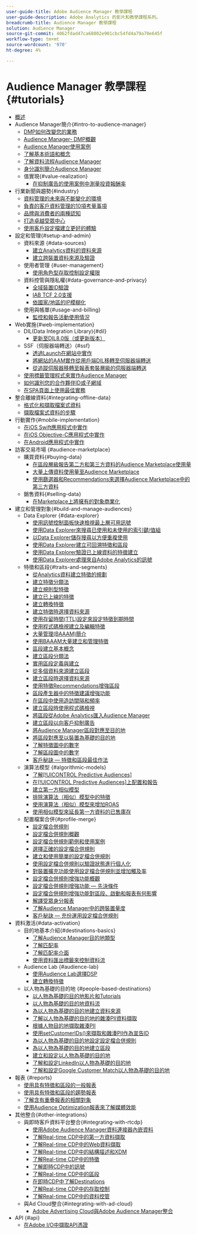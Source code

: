 ```yaml
---
user-guide-title: Adobe Audience Manager 教學課程
user-guide-description: Adobe Analytics 的影片和教學課程系列。
breadcrumb-title: Audience Manager 教學課程
solution: Audience Manager
source-git-commit: 4062fdad47ca68002e901cbc54fd4a79a70e645f
workflow-type: tm+mt
source-wordcount: '970'
ht-degree: 4%

---
```



# Audience Manager 教學課程 {#tutorials}

+ [概述](overview.md)
+ Audience Manager簡介{#intro-to-audience-manager}
   + [DMP如何改變您的業務](intro-to-audience-manager/how-a-dmp-can-change-your-business.md)
   + [Audience Manager- DMP概觀](intro-to-audience-manager/audience-manager-overview-of-a-dmp.md)
   + [Audience Manager使用案例](intro-to-audience-manager/audience-manager-use-cases.md)
   + [了解基本術語和概念](intro-to-audience-manager/understanding-basic-terms-and-concepts-in-audience-manager.md)
   + [了解資料流程Audience Manager](intro-to-audience-manager/understanding-the-data-flow-in-audience-manager.md)
   + [身分識別簡介Audience Manager](intro-to-audience-manager/introduction-to-identity-in-audience-manager.md)
   + 值實現{#value-realization}
      + [在抑制廣告的使用案例中測量投資報酬率](intro-to-audience-manager/value-realization/measuring-roi-in-a-customer-suppression-use-case.md)
+ 行業新聞與趨勢{#industry}
   + [資料管理的未來與不斷變化的環境](https://experienceleague.adobe.com/docs/platform-learn/tutorials/industry/the-future-of-data-management-and-the-changing-environment.html)
   + [負責的客戶資料管理的10項考量事項](https://experienceleague.adobe.com/docs/platform-learn/tutorials/privacy/ten-considerations-for-responsible-customer-data-management.html)
   + [品牌與消費者的兩種認知](https://experienceleague.adobe.com/docs/platform-learn/tutorials/industry/brands-vs-consumers.html)
   + [打造卓越受眾中心](https://experienceleague.adobe.com/docs/platform-learn/tutorials/industry/evolving-your-audience-center-of-excellence.html)
   + [使用客戶設定檔建立更好的體驗](https://experienceleague.adobe.com/docs/platform-learn/tutorials/industry/building-better-experiences-with-customer-profiles.html)
+ 設定和管理{#setup-and-admin}
   + 資料來源 {#data-sources}
      + [建立Analytics資料的資料來源](setup-and-admin/data-sources/create-a-data-source-for-analytics-data.md)
      + [建立跨裝置資料來源及驗證](setup-and-admin/data-sources/creating-a-cross-device-data-source-and-authenticating.md)
   + 使用者管理 {#user-management}
      + [使用角色型存取控制設定權限](setup-and-admin/user-management/setting-permissions-with-role-based-access-control.md)
   + 資料控管與隱私權{#data-governance-and-privacy}
      + [全域裝置ID驗證](setup-and-admin/data-governance-and-privacy/global-device-id-validation.md)
      + [IAB TCF 2.0支援](setup-and-admin/data-governance-and-privacy/iab-tcf-support.md)
      + [依國家/地區的IP模糊化](setup-and-admin/data-governance-and-privacy/ip-obfuscation-by-country.md)
   + 使用與帳單{#usage-and-billing}
      + [監控和報告活動使用情況](setup-and-admin/usage-and-billing/monitoring-and-reporting-on-activity-usage.md)
+ Web實施{#web-implementation}
   + DIL(Data Integration Library){#dil}
      + [更新至DIL8.0版（或更新版本）](web-implementation/dil/updating-to-dil-version-8-0-or-greater.md)
   + SSF（伺服器端轉送）{#ssf}
      + [透過Launch在網站中實作](https://experienceleague.adobe.com/docs/launch-learn/implementing-in-websites-with-launch/index.html?lang=en)
      + [將網站的AAM實作從用戶端DIL移轉至伺服器端轉送](web-implementation/ssf/migrating-your-site-implementation-from-client-side-dil-to-server-side-forwarding.md)
      + [從追蹤伺服器移轉至報表套裝層級的伺服器端轉送](web-implementation/ssf/migrating-from-tracking-server-to-report-suite-level-server-side-forwarding.md)
   + [使用標籤管理程式來實作Audience Manager](web-implementation/using-tag-managers-to-implement-audience-manager.md)
   + [如何識別您的合作夥伴ID或子網域](web-implementation/how-to-identify-your-partner-id-or-subdomain.md)
   + [在SPA頁面上使用最佳實務](web-implementation/using-best-practices-on-spa-pages-when-sending-data-to-aam.md)
+ 整合離線資料{#integrating-offline-data}
   + [格式化和擷取檔案式資料](integrating-offline-data/formatting-and-ingesting-file-based-data.md)
   + [擷取檔案式資料的步驟](integrating-offline-data/steps-for-ingesting-file-based-data.md)
+ 行動實作{#mobile-implementation}
   + [在iOS Swift應用程式中實作](https://experienceleague.adobe.com/docs/launch-learn/implementing-in-mobile-ios-swift-apps-with-launch/index.html?lang=en)
   + [在iOS Objective-C應用程式中實作](https://experienceleague.adobe.com/docs/launch-learn/implementing-in-mobile-ios-objective-c-apps-with-launch/index.html?lang=en)
   + [在Android應用程式中實作](https://experienceleague.adobe.com/docs/launch-learn/implementing-in-mobile-android-apps-with-launch/index.html?lang=en)
+ 訪客交易市場 {#audience-marketplace}
   + 購買資料{#buying-data}
      + [在區段層級報告第二方和第三方資料的Audience Marketplace使用量](audience-marketplace/buying-data/reporting-2nd-and-3rd-party-data-usage-in-the-audience-marketplace-at-the-segment-level.md)
      + [大量上傳資料使用量至Audience Marketplace](audience-marketplace/buying-data/bulk-uploading-data-usage-into-the-audience-marketplace.md)
      + [使用篩選器和Recommendations來選擇Audience Marketplace中的第三方資料](audience-marketplace/buying-data/using-filters-and-recommendations-to-choose-3rd-party-data-in-audience-marketplace.md)
   + 銷售資料{#selling-data}
      + [在Marketplace上將擁有的對象商業化](audience-marketplace/selling-data/commercialize-owned-audiences-on-marketplace.md)
+ 建立和管理對象{#build-and-manage-audiences}
   + Data Explorer {#data-explorer}
      + [使用訊號控制面板快速檢視最上層可用訊號](build-and-manage-audiences/data-explorer/using-the-signals-dashboard-to-quickly-view-top-available-signals.md)
      + [使用Data Explorer來搜尋已使用和未使用的索引鍵/值組](build-and-manage-audiences/data-explorer/using-data-explorer-to-search-for-used-and-unused-key-value-pairs.md)
      + [以Data Explorer儲存搜尋以方便重複使用](build-and-manage-audiences/data-explorer/saving-searches-in-data-explorer-for-convenience-in-re-use.md)
      + [使用Data Explorer建立可回溯特徵和區段](build-and-manage-audiences/data-explorer/using-data-explorer-to-create-retroactive-traits-and-segments.md)
      + [使用Data Explorer驗證已上線資料的特徵建立](build-and-manage-audiences/data-explorer/using-data-explorer-to-validate-trait-creation-for-your-onboarded-data.md)
      + [使用Data Explorer處理來自Adobe Analytics的訊號](build-and-manage-audiences/data-explorer/using-data-explorer-to-work-with-signals-coming-from-adobe-analytics.md)
   + 特徵和區段{#traits-and-segments}
      + [從Analytics資料建立特徵的規劃](build-and-manage-audiences/traits-and-segments/planning-trait-creation-from-analytics-data.md)
      + [建立特徵分類法](build-and-manage-audiences/traits-and-segments/creating-a-trait-taxonomy.md)
      + [建立規則型特徵](build-and-manage-audiences/traits-and-segments/creating-rule-based-traits.md)
      + [建立已上線的特徵](build-and-manage-audiences/traits-and-segments/creating-onboarded-traits.md)
      + [建立轉換特徵](build-and-manage-audiences/traits-and-segments/creating-conversion-traits.md)
      + [建立特徵時選擇資料來源](build-and-manage-audiences/traits-and-segments/choosing-a-data-source-when-creating-traits.md)
      + [使用存留時間(TTL)設定來設定特徵到期時間](build-and-manage-audiences/traits-and-segments/configuring-trait-expiration-with-the-time-to-live-ttl-setting.md)
      + [使用程式碼檢視建立及編輯特徵](build-and-manage-audiences/traits-and-segments/using-code-view-to-create-and-edit-traits.md)
      + [大量管理(BAAAM)簡介](build-and-manage-audiences/traits-and-segments/introduction-to-bulk-management-baaam.md)
      + [使用BAAAM大量建立和管理特徵](build-and-manage-audiences/traits-and-segments/creating-and-managing-traits-in-bulk-with-baaam.md)
      + [區段建立基本概念](build-and-manage-audiences/traits-and-segments/the-basics-of-creating-segments.md)
      + [建立區段分類法](build-and-manage-audiences/traits-and-segments/creating-a-segment-taxonomy.md)
      + [實用區段定義與建立](build-and-manage-audiences/traits-and-segments/practical-segment-definition-and-creation.md)
      + [從多個資料來源建立區段](build-and-manage-audiences/traits-and-segments/creating-segments-from-multiple-data-sources.md)
      + [建立區段時選擇資料來源](build-and-manage-audiences/traits-and-segments/choosing-a-data-source-when-creating-a-segment.md)
      + [使用特徵Recommendations增強區段](build-and-manage-audiences/traits-and-segments/enhancing-your-segments-with-trait-recommendations.md)
      + [區段產生器中的特徵建議增強功能](build-and-manage-audiences/traits-and-segments/trait-recommendation-enhancements-in-the-segment-builder.md)
      + [在區段中使用造訪間隔和頻率](build-and-manage-audiences/traits-and-segments/using-recency-and-frequency-in-segments.md)
      + [建立區段時使用程式碼檢視](build-and-manage-audiences/traits-and-segments/using-code-view-when-building-segments.md)
      + [將區段從Adobe Analytics匯入Audience Manager](build-and-manage-audiences/traits-and-segments/import-aa-segments-into-aam.md)
      + [建立區段以向客戶抑制廣告](build-and-manage-audiences/traits-and-segments/building-a-segment-to-suppress-ads-to-customers.md)
      + [將Audience Manager區段對應至目的地](build-and-manage-audiences/traits-and-segments/mapping-audience-manager-segments-to-destinations.md)
      + [將區段對應至以裝置為基礎的目的地](build-and-manage-audiences/traits-and-segments/mapping-segments-to-a-device-based-destination.md)
      + [了解特徵圖中的數字](build-and-manage-audiences/traits-and-segments/understanding-numbers-in-the-trait-graph.md)
      + [了解區段圖中的數字](build-and-manage-audiences/traits-and-segments/understanding-numbers-in-the-segment-graph.md)
      + [客戶秘訣 — 特徵和區段最佳作法](build-and-manage-audiences/traits-and-segments/customer-tips-traits-and-segments-best-practices.md)
   + 演算法模型 {#algorithmic-models}
      + [了解[!UICONTROL Predictive Audiences]](build-and-manage-audiences/algorithmic-models/understanding-predictive-audiences.md)
      + [在[!UICONTROL Predictive Audiences]上配置和報告](build-and-manage-audiences/algorithmic-models/configure-and-report-on-predictive-audiences.md)
      + [建立第一方相似模型](build-and-manage-audiences/algorithmic-models/creating-a-first-party-look-alike-model.md)
      + [排除演算法（相似）模型中的特徵](build-and-manage-audiences/algorithmic-models/excluding-traits-in-algorithmic-look-alike-models.md)
      + [使用演算法（相似）模型來增加ROAS](build-and-manage-audiences/algorithmic-models/increase-roas-by-using-algorithmic-look-alike-models.md)
      + [使用相似模型來延長第一方資料的已售庫存](build-and-manage-audiences/algorithmic-models/using-look-alike-models-to-extend-sold-out-inventory-from-your-1st-party-data.md)
   + 配置檔案合併{#profile-merge}
      + [設定檔合併規則](build-and-manage-audiences/profile-merge/profile-merge.md)
      + [設定檔合併規則概觀](build-and-manage-audiences/profile-merge/overview-of-profile-merge-rules.md)
      + [設定檔合併規則範例和使用案例](build-and-manage-audiences/profile-merge/profile-merge-rule-examples-and-use-cases.md)
      + [選擇正確的設定檔合併規則](build-and-manage-audiences/profile-merge/choosing-the-right-profile-merge-rule.md)
      + [建立和使用簡單的設定檔合併規則](build-and-manage-audiences/profile-merge/creating-and-using-simple-profile-merge-rules.md)
      + [使用設定檔合併規則以驗證狀態進行個人化](build-and-manage-audiences/profile-merge/using-profile-merge-rules-to-personalize-in-an-authenticated-state.md)
      + [對裝置擴充功能使用設定檔合併規則並增加觸及率](build-and-manage-audiences/profile-merge/using-profile-merge-rules-for-device-extension-and-increased-reach.md)
      + [設定檔合併規則增強功能概觀](build-and-manage-audiences/profile-merge/overview-of-profile-merge-rule-enhancements.md)
      + [設定檔合併規則增強功能 — 先決條件](build-and-manage-audiences/profile-merge/profile-merge-rule-enhancements-pre-requisites.md)
      + [設定檔合併規則增強功能對區段、啟動和報表有何影響](build-and-manage-audiences/profile-merge/how-profile-merge-rule-enhancements-impact-segmentation-activation-and-reporting.md)
      + [解譯受眾身分報表](build-and-manage-audiences/profile-merge/interpret-audience-identity-reporting.md)
      + [了解Audience Manager中的跨裝置量度](build-and-manage-audiences/profile-merge/understanding-cross-device-metrics-in-audience-manager.md)
      + [客戶秘訣 — 充份運用設定檔合併規則](build-and-manage-audiences/profile-merge/customer-tips-getting-the-most-out-of-profile-merge-rules.md)
+ 資料激活{#data-activation}
   + 目的地基本介紹{#destinations-basics}
      + [了解Audience Manager目的地類型](data-activation/destinations-basics/understanding-audience-manager-destination-types.md)
      + [了解匹配率](data-activation/destinations-basics/understanding-match-rates.md)
      + [了解匹配率介面](data-activation/destinations-basics/understanding-the-match-rate-interface-in-audience-manager.md)
      + [使用資料匯出標籤來控制資料流](data-activation/destinations-basics/using-data-export-labels-to-control-data-flow.md)
   + Audience Lab {#audience-lab}
      + [使用Audience Lab選擇DSP](data-activation/audience-lab/using-audience-lab-to-choose-a-dsp.md)
      + [建立轉換特徵](https://experienceleague.adobe.com/docs/audience-manager-learn/tutorials/build-and-manage-audiences/traits-and-segments/creating-conversion-traits.html)
   + 以人物為基礎的目的地 {#people-based-destinations}
      + [以人物為基礎的目的地影片和Tutorials](data-activation/people-based-destinations/pbd.md)
      + [以人物為基礎的目的地資料流](data-activation/people-based-destinations/people-based-destinations-data-flow.md)
      + [為以人物為基礎的目的地建立資料來源](data-activation/people-based-destinations/creating-a-data-source-for-people-based-destinations.md)
      + [了解以人物為基礎的目的地的雜湊PII資料擷取](data-activation/people-based-destinations/understanding-hashed-pii-data-ingestion-for-people-based-destinations.md)
      + [根據人物目的地擷取雜湊PII](data-activation/people-based-destinations/ingesting-hashed-pii-for-people-based-destinations.md)
      + [使用setCustomerIDs()來擷取和雜湊PII作為宣告ID](data-activation/people-based-destinations/using-setcustomerids-to-ingest-and-hash-pii-as-a-declared-id.md)
      + [為以人物為基礎的目的地設定設定檔合併規則](data-activation/people-based-destinations/configuring-profile-merge-rules-for-people-based-destinations.md)
      + [為以人物為基礎的目的地建立區段](data-activation/people-based-destinations/creating-segments-for-people-based-destinations.md)
      + [建立和設定以人物為基礎的目的地](data-activation/people-based-destinations/create-and-configure-people-based-destinations.md)
      + [了解和設定LinkedIn以人物為基礎的目的地](data-activation/people-based-destinations/understanding-and-configuring-the-linkedin-pbd.md)
      + [了解和設定Google Customer Match以人物為基礎的目的地](data-activation/people-based-destinations/understanding-and-configuring-the-google-customer-match-pbd.md)
+ 報表 {#reports}
   + [使用具有特徵和區段的一般報表](reports/using-general-reports-with-traits-and-segments.md)
   + [使用具有特徵和區段的趨勢報表](reports/using-trended-reports-with-traits-and-segments.md)
   + [了解含有重疊報表的相關對象](reports/understand-related-audiences-with-overlap-reports.md)
   + [使用Audience Optimization報表來了解媒體效能](reports/using-audience-optimization-reports-to-understand-media-performance.md)
+ 其他整合{#other-integrations}
   + 與即時客戶資料平台整合{#integrating-with-rtcdp}
      + [使用Adobe Audience Manager資料連接器內嵌資料](https://experienceleague.adobe.com/docs/platform-learn/tutorials/sources/ingest-data-from-aam.html?lang=en#sources)
      + [了解Real-time CDP中的第一方資料擷取](other-integrations/integrating-with-rtcdp/rtcdp-1pd-ingestion-for-aam-users.md)
      + [了解Real-time CDP中的Web資料擷取](other-integrations/integrating-with-rtcdp/rtcdp-web-ingestion-for-aam-users.md)
      + [了解Real-time CDP中的結構描述和XDM](other-integrations/integrating-with-rtcdp/rtcdp-schemas-xdm-for-aam-users.md)
      + [了解Real-time CDP中的特徵](other-integrations/integrating-with-rtcdp/rtcdp-traits-for-aam-users.md)
      + [了解即時CDP中的訊號](other-integrations/integrating-with-rtcdp/rtcdp-signals-for-aam-users.md)
      + [了解Real-time CDP中的區段](other-integrations/integrating-with-rtcdp/rtcdp-segments-for-aam-users.md)
      + [在即時CDP中了解Destinations](other-integrations/integrating-with-rtcdp/rtcdp-destinations-for-aam-users.md)
      + [了解Real-time CDP中的存取控制](other-integrations/integrating-with-rtcdp/rtcdp-access-control-for-aam-users.md)
      + [了解Real-time CDP中的資料控管](other-integrations/integrating-with-rtcdp/rtcdp-data-gov-for-aam-users.md)
   + 與Ad Cloud整合{#integrating-with-ad-cloud}
      + [Adobe Advertising Cloud與Adobe Audience Manager整合](other-integrations/integrating-with-ad-cloud/advertising-cloud-and-audience-manager-integration.md)
+ API {#api}
   + [在Adobe I/O中擷取API憑證](api/retrieve-api-credentials-in-adobe-io.md)
